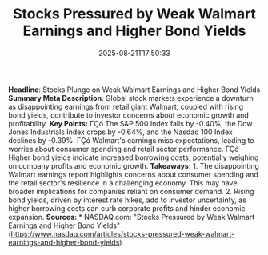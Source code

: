 ﻿---
title: "Stocks Pressured by Weak Walmart Earnings and Higher Bond Yields"
date: "2025-08-21T17:50:33"
category: "Markets"
summary: ""
slug: "stocks pressured by weak walmart earnings and higher bond yi"
source_urls:
  - "https://www.nasdaq.com/articles/stocks-pressured-weak-walmart-earnings-and-higher-bond-yields"
seo:
  title: "Stocks Pressured by Weak Walmart Earnings and Higher Bond Yields | Hash n Hedge"
  description: ""
  keywords: ["news", "markets", "brief"]
---
**Headline**: Stocks Plunge on Weak Walmart Earnings and Higher Bond Yields  **Summary Meta Description**: Global stock markets experience a downturn as disappointing earnings from retail giant Walmart, coupled with rising bond yields, contribute to investor concerns about economic growth and profitability.  **Key Points:**  ΓÇó The S&P 500 Index falls by -0.40%, the Dow Jones Industrials Index drops by -0.64%, and the Nasdaq 100 Index declines by -0.39%. ΓÇó Walmart's earnings miss expectations, leading to worries about consumer spending and retail sector performance. ΓÇó Higher bond yields indicate increased borrowing costs, potentially weighing on company profits and economic growth.  **Takeaways:**  1. The disappointing Walmart earnings report highlights concerns about consumer spending and the retail sector's resilience in a challenging economy. This may have broader implications for companies reliant on consumer demand. 2. Rising bond yields, driven by interest rate hikes, add to investor uncertainty, as higher borrowing costs can curb corporate profits and hinder economic expansion.  **Sources:** * NASDAQ.com: "Stocks Pressured by Weak Walmart Earnings and Higher Bond Yields" (https://www.nasdaq.com/articles/stocks-pressured-weak-walmart-earnings-and-higher-bond-yields) 

